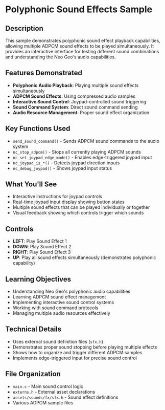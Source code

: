 # Polyphonic Sound Effects Sample

## Description

This sample demonstrates polyphonic sound effect playback capabilities, allowing multiple ADPCM sound effects to be played simultaneously. It provides an interactive interface for testing different sound combinations and understanding the Neo Geo's audio capabilities.

## Features Demonstrated

- **Polyphonic Audio Playback**: Playing multiple sound effects simultaneously
- **ADPCM Sound Effects**: Using compressed audio samples
- **Interactive Sound Control**: Joypad-controlled sound triggering
- **Sound Command System**: Direct sound command sending
- **Audio Resource Management**: Proper sound effect organization

## Key Functions Used

- `send_sound_command()` - Sends ADPCM sound commands to the audio system
- `nc_stop_adpcm()` - Stops all currently playing ADPCM sounds
- `nc_set_joypad_edge_mode()` - Enables edge-triggered joypad input
- `nc_joypad_is_*()` - Detects joypad direction inputs
- `nc_debug_joypad()` - Shows joypad input status

## What You'll See

- Interactive instructions for joypad controls
- Real-time joypad input display showing button states
- Multiple sound effects that can be played individually or together
- Visual feedback showing which controls trigger which sounds

## Controls

- **LEFT**: Play Sound Effect 1
- **DOWN**: Play Sound Effect 2
- **RIGHT**: Play Sound Effect 3
- **UP**: Play all sound effects simultaneously (demonstrates polyphonic capability)

## Learning Objectives

- Understanding Neo Geo's polyphonic audio capabilities
- Learning ADPCM sound effect management
- Implementing interactive sound control systems
- Working with sound command protocols
- Managing multiple audio resources effectively

## Technical Details

- Uses external sound definition files (`sfx.h`)
- Demonstrates proper sound stopping before playing multiple effects
- Shows how to organize and trigger different ADPCM samples
- Implements edge-triggered input for precise sound control

## File Organization

- `main.c` - Main sound control logic
- `externs.h` - External asset declarations
- `assets/sounds/fx/sfx.h` - Sound effect definitions
- Various ADPCM sample files
